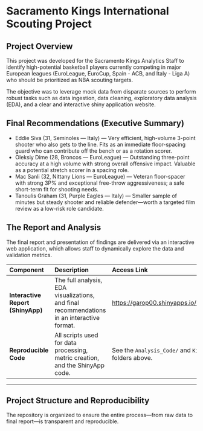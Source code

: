 # Sacramento Kings International Scouting Project

## Project Overview
This project was developed for the Sacramento Kings Analytics Staff to identify high-potential basketball players currently competing in major European leagues (EuroLeague, EuroCup, Spain - ACB, and Italy - Liga A) who should be prioritized as NBA scouting targets.

The objective was to leverage mock data from disparate sources to perform robust tasks such as data ingestion, data cleaning, exploratory data analysis (EDA), and a clear and interactive shiny application website.

## Final Recommendations (Executive Summary)
- Eddie Siva (31, Seminoles — Italy) — Very efficient, high-volume 3-point shooter who also gets to the line. Fits as an immediate floor-spacing guard who can contribute off the bench or as a rotation scorer.
- Oleksiy Dime (28, Broncos — EuroLeague) — Outstanding three-point accuracy at a high volume with strong overall offensive impact. Valuable as a potential stretch scorer in a spacing role.
- Mac Sanli (32, Nittany Lions — EuroLeague) — Veteran floor-spacer with strong 3P% and exceptional free-throw aggressiveness; a safe short-term fit for shooting needs.
- Tanoulis Graham (31, Purple Eagles — Italy) — Smaller sample of minutes but steady shooter and reliable defender—worth a targeted film review as a low-risk role candidate.

## The Report and Analysis
The final report and presentation of findings are delivered via an interactive web application, which allows staff to dynamically explore the data and validation metrics.

| Component | Description | Access Link |
| :--- | :--- | :--- |
| **Interactive Report (ShinyApp)** | The full analysis, EDA visualizations, and final recommendations in an interactive format. | https://garop00.shinyapps.io/KingsApp/ |
| **Reproducible Code** | All scripts used for data processing, metric creation, and the ShinyApp code. | See the `Analysis_Code/` and `KingsApp/` folders above. |

---

## Project Structure and Reproducibility

The repository is organized to ensure the entire process—from raw data to final report—is transparent and reproducible.
